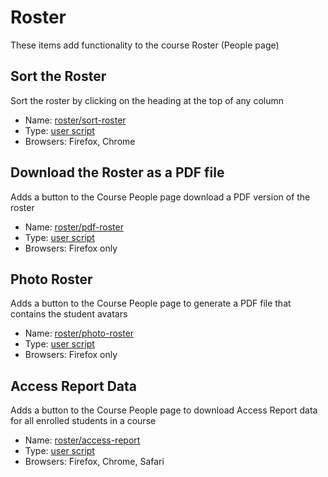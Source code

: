 # Roster
These items add functionality to the course Roster (People page)

## Sort the Roster
Sort the roster by clicking on the heading at the top of any column

* Name: [roster/sort-roster](sort-roster/)
* Type: [user script](../USERSCRIPTS.md)
* Browsers: Firefox, Chrome

## Download the Roster as a PDF file
Adds a button to the Course People page download a PDF version of the roster

* Name: [roster/pdf-roster](pdf-roster/)
* Type: [user script](../USERSCRIPTS.md)
* Browsers: Firefox only

## Photo Roster
Adds a button to the Course People page to generate a PDF file that contains the student avatars

* Name: [roster/photo-roster](photo-roster/)
* Type: [user script](../USERSCRIPTS.md)
* Browsers: Firefox only

## Access Report Data
Adds a button to the Course People page to download Access Report data for all enrolled students in a course

* Name: [roster/access-report](access-report/)
* Type: [user script](../USERSCRIPTS.md)
* Browsers: Firefox, Chrome, Safari
